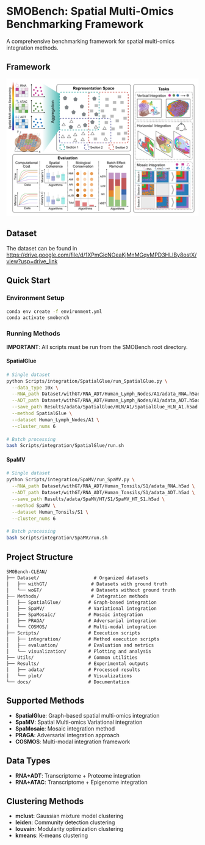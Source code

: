 # SMOBench: Spatial Multi-Omics Benchmarking Framework

A comprehensive benchmarking framework for spatial multi-omics integration methods.

## Framework
![Local Image](./Framework/FrameWork.jpg)

## Dataset
The dataset can be found in https://drive.google.com/file/d/1XPmGicNOeaKjMnMGqvMPD3HLIBy8ostX/view?usp=drive_link

## Quick Start

### Environment Setup
```bash
conda env create -f environment.yml
conda activate smobench
```

### Running Methods
**IMPORTANT**: All scripts must be run from the SMOBench root directory.

#### SpatialGlue
```bash
# Single dataset
python Scripts/integration/SpatialGlue/run_SpatialGlue.py \
  --data_type 10x \
  --RNA_path Dataset/withGT/RNA_ADT/Human_Lymph_Nodes/A1/adata_RNA.h5ad \
  --ADT_path Dataset/withGT/RNA_ADT/Human_Lymph_Nodes/A1/adata_ADT.h5ad \
  --save_path Results/adata/SpatialGlue/HLN/A1/SpatialGlue_HLN_A1.h5ad \
  --method SpatialGlue \
  --dataset Human_Lymph_Nodes/A1 \
  --cluster_nums 6

# Batch processing
bash Scripts/integration/SpatialGlue/run.sh
```

#### SpaMV
```bash
# Single dataset
python Scripts/integration/SpaMV/run_SpaMV.py \
  --RNA_path Dataset/withGT/RNA_ADT/Human_Tonsils/S1/adata_RNA.h5ad \
  --ADT_path Dataset/withGT/RNA_ADT/Human_Tonsils/S1/adata_ADT.h5ad \
  --save_path Results/adata/SpaMV/HT/S1/SpaMV_HT_S1.h5ad \
  --method SpaMV \
  --dataset Human_Tonsils/S1 \
  --cluster_nums 6

# Batch processing
bash Scripts/integration/SpaMV/run.sh
```

## Project Structure

```
SMOBench-CLEAN/
├── Dataset/                    # Organized datasets
│   ├── withGT/                # Datasets with ground truth
│   └── woGT/                  # Datasets without ground truth
├── Methods/                   # Integration methods
│   ├── SpatialGlue/          # Graph-based integration
│   ├── SpaMV/                # Variational integration
│   ├── SpaMosaic/            # Mosaic integration
│   ├── PRAGA/                # Adversarial integration
│   └── COSMOS/               # Multi-modal integration
├── Scripts/                  # Execution scripts
│   ├── integration/          # Method execution scripts
│   ├── evaluation/           # Evaluation and metrics
│   └── visualization/        # Plotting and analysis
├── Utils/                    # Common utilities
├── Results/                  # Experimental outputs
│   ├── adata/                # Processed results
│   └── plot/                 # Visualizations
└── docs/                     # Documentation
```

## Supported Methods

- **SpatialGlue**: Graph-based spatial multi-omics integration
- **SpaMV**: Spatial Multi-omics Variational integration
- **SpaMosaic**: Mosaic integration method
- **PRAGA**: Adversarial integration approach
- **COSMOS**: Multi-modal integration framework

## Data Types

- **RNA+ADT**: Transcriptome + Proteome integration
- **RNA+ATAC**: Transcriptome + Epigenome integration

## Clustering Methods

- **mclust**: Gaussian mixture model clustering
- **leiden**: Community detection clustering
- **louvain**: Modularity optimization clustering
- **kmeans**: K-means clustering
